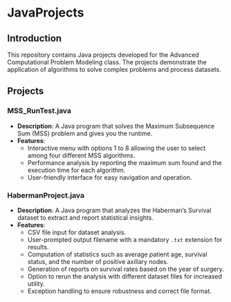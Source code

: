 # JavaProjects

## Introduction
This repository contains Java projects developed for the Advanced Computational Problem Modeling class. The projects demonstrate the application of algorithms to solve complex problems and process datasets.

## Projects

### MSS_RunTest.java
- **Description**: A Java program that solves the Maximum Subsequence Sum (MSS) problem and gives you the runtime.
- **Features**:
  - Interactive menu with options 1 to 8 allowing the user to select among four different MSS algorithms.
  - Performance analysis by reporting the maximum sum found and the execution time for each algorithm.
  - User-friendly interface for easy navigation and operation.

### HabermanProject.java
- **Description**: A Java program that analyzes the Haberman’s Survival dataset to extract and report statistical insights.
- **Features**:
  - CSV file input for dataset analysis.
  - User-prompted output filename with a mandatory `.txt` extension for results.
  - Computation of statistics such as average patient age, survival status, and the number of positive axillary nodes.
  - Generation of reports on survival rates based on the year of surgery.
  - Option to rerun the analysis with different dataset files for increased utility.
  - Exception handling to ensure robustness and correct file format.

